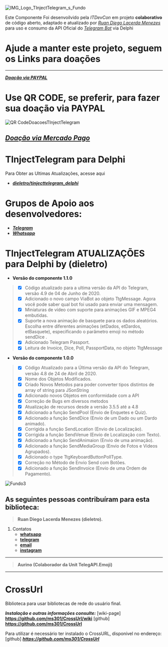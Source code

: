  ![IMG_Logo_TInjectTelegram_s_Fundo](https://user-images.githubusercontent.com/11804577/79389701-fd284580-7f44-11ea-8238-bab525a19caa.png)

Este Componente Foi desenvoilvido pela *ITDevCon* em projeto **colaborativo** de código aberto, 
adaptado e atualizado por [*Ruan Diego Lacerda Menezes*](https://github.com/dieletro/)
para uso e consumo da API Oficial do [*Telegram Bot*](https://core.telegram.org/bots/api) via Delphi

#  Ajude a manter este projeto, seguem os Links para doações
---
**[*Doação via PAYPAL*](https://www.paypal.com/cgi-bin/webscr?cmd=_donations&business=2JPLRUD9S2RBY&item_name=Projeto+TInjectTelegram+para+Delphi&currency_code=BRL&source=url)**

# Use QR CODE, se preferir, para fazer sua doação via PAYPAL

![QR CodeDoacoesTInjectTelegram](https://user-images.githubusercontent.com/11804577/82735377-ae19c100-9cf7-11ea-9e63-86266ecaa55f.png)

**[*Doação via Mercado Pago*](https://www.mercadopago.com.br/checkout/v1/redirect?pref_id=96811362-c8e28ed6-7ee2-4a89-a043-a18d5c1ec317)**
---

# TInjectTelegram para Delphi
Para Obter as Ultimas Atualizações, acesse aqui
 * **[*dieletro/tinjecttelegram_delphi*](https://github.com/dieletro/tinjecttelegram_delphi)**

# Grupos de Apoio aos desenvolvedores:
 * **[*Telegram*](https://t.me/TinjectTelegram)**
 * **[*Whatsapp*](https://chat.whatsapp.com/KyepdH5XYw9KnuLlobGFAE)**

# TInjectTelegram ATUALIZAÇÕES para Delphi by (dieletro)

* **Versão do componente 1.1.0**
> - [X] Código atualizado para a ultima versão da API do Telegram, versão 4.9 de 04 de Junho de 2020.
> - [X] Adicionado o novo campo ViaBot ao objeto TtgMessage. Agora você pode saber qual bot foi usado para enviar uma mensagem.
> - [X] Miniaturas de vídeo com suporte para animações GIF e MPEG4 embutidas.
> - [X] Suporte a nova animação de basquete para os dados aleatórios. Escolha entre diferentes animações (etDados, etDardos, etBasquete), especificando o parâmetro emoji no método sendDice .
> - [X] Adicionado Telegram Passport.
> - [X] Leitura de Invoice, Dice, Poll, PassportData, no objeto TtgMessage

* **Versão do componente 1.0.0**
> - [X] Código Atualizado para a Última versão da API do Telegram, versão 4.8 de 24 de Abril de 2020.
> - [X] Nome dos Objetos Modificados.
> - [X] Criado Novos Metodos para poder converter tipos distintos de array of string para JSonString 
> - [X] Adicionado novos Objetos em conformidade com a API
> - [X] Correção de Bugs em diversos metodos  
> - [X] Atualização de recursos desde a versão 3.5.5 até a 4.8
> - [X] Adicionado a função SendPool (Envio de Enquetes e Quiz).
> - [X] Adicionado a função SendDice (Envio de um Dado ou um Dardo animado).
> - [X] Corrigida a função SendLocation (Envio de Localização).
> - [X] Corrigida a função SendVenue (Envio de Localização com Texto).
> - [X] Adicionado a função SendAnimaion (Envio de uma animação).
> - [X] Adicionado a função SendMediaGroup (Envio de Fotos e Videos Agrupados).
> - [X] Adicionado o type TtgKeyboardButtonPollType.
> - [X] Correção no Método de Envio Send com Botões.
> - [X] Adicionado a função SendInvoice (Envio de uma Ordem de Pagamento).

![Fundo3](https://user-images.githubusercontent.com/11804577/79387409-14196880-7f42-11ea-8e7f-cb2d3270c74c.png)

As seguintes pessoas contribuíram para esta biblioteca:
---
> **Ruan Diego Lacerda Menezes (dieletro).**
1. Contatos
    * **[whatsapp](https://web.whatsapp.com/send?phone=5521997196000&text=Olá#13gostaria#13de#13saber#13mais#13sobre#13o#13Projeto#13TinjectTelegram)** 
    * **[telegram](https://t.me/diegolacerdamenezes)**  
    * **[email](https://mail.google.com/mail/u/0/?view=cm&fs=1&tf=1&source=mailto&to=diegolacerdamenezes@gmail.com)**
    * **[instagram](https://www.instagram.com/lacerdamenezes/?hl=pt-br)**
---
> **Aurino (Colaborador da Unit TelegAPI.Emoji)**
---

# CrossUrl
Biblioteca para usar bibliotecas de rede do usuário final.

***Instalação e outras informações consulte:*** 
[wiki-page] **https://github.com/ms301/CrossUrl/wiki**
[github]    **https://github.com/ms301/CrossUrl**

Para utilizar é necessário ter instalado o CrossURL, disponível no endereço:
[github]
***https://github.com/ms301/CrossUrl***

